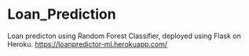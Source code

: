 # Loan_Prediction

Loan predicton using Random Forest Classifier, deployed using Flask on Heroku.
https://loanpredictor-ml.herokuapp.com/

